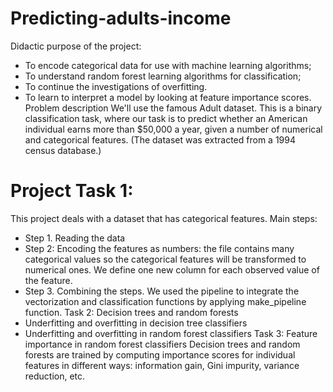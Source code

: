 # Predicting-adults-income

Didactic purpose of the project:
* To encode categorical data for use with machine learning algorithms;
* To understand random forest learning algorithms for classification;
* To continue the investigations of overfitting.
* To learn to interpret a model by looking at feature importance scores.
Problem description 
We'll use the famous Adult dataset. This is a binary classification task, where our task is to predict whether an American individual earns more than $50,000 a year, given a number of numerical and categorical features. (The dataset was extracted from a 1994 census database.) 

# Project Task 1: 
This project deals with a dataset that has categorical features. 
Main steps:
* Step 1. Reading the data
* Step 2: Encoding the features as numbers: the file contains many categorical values so the categorical features will be transformed to numerical ones. We define one new column for each observed value of the feature.
* Step 3. Combining the steps. We used the pipeline to integrate the vectorization and classification functions by applying make_pipeline function.
Task 2: Decision trees and random forests
* Underfitting and overfitting in decision tree classifiers
* Underfitting and overfitting in random forest classifiers
Task 3: Feature importance in random forest classifiers
Decision trees and random forests are trained by computing importance scores for individual features in different ways: information gain, Gini impurity, variance reduction, etc.

